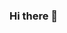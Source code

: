 ### Hi there 👋

<!--
**chivonr18/chivonr18** is a ✨ _special_ ✨ repository because its `README.md` (this file) appears on your GitHub profile.

Here are some ideas to get you started:n

- 🔭 I’m currently working on building good projects in web3
- 🌱 I’m currently learning character development
- 👯 I’m looking to collaborate on with tea 
- 🤔 I’m looking for help with my journey
- 💬 Ask me about anything
- 📫 How to reach me: on email @chivonr18@gmail.com
- 😄 Pronouns: he him
- ⚡ Fun fact: I love web3
-->
